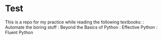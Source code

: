# Test
This is a repo for my practice while reading the following textbooks:
  : Automate the boring stuff
  : Beyond the Basics of Python
  : Effective Python
  : Fluent Python
